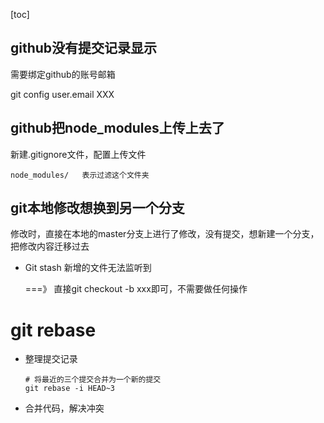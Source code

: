 [toc]



## github没有提交记录显示

需要绑定github的账号邮箱

 git config user.email XXX

## github把node_modules上传上去了

新建.gitignore文件，配置上传文件

```
node_modules/   表示过滤这个文件夹
```

## git本地修改想换到另一个分支

修改时，直接在本地的master分支上进行了修改，没有提交，想新建一个分支，把修改内容迁移过去

+ Git stash 新增的文件无法监听到

  ===》 直接git checkout -b xxx即可，不需要做任何操作

# git rebase

+ 整理提交记录

  ```
  # 将最近的三个提交合并为一个新的提交
  git rebase -i HEAD~3
  ```

+ 合并代码，解决冲突
